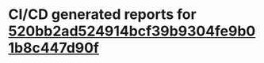 # CI/CD generated reports for [520bb2ad524914bcf39b9304fe9b01b8c447d90f](https://github.com/hydephp/develop/commit/520bb2ad524914bcf39b9304fe9b01b8c447d90f)
